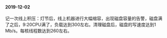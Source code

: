 #### 2019-12-02
记一次线上积压：灯节后，线上机器进行大幅缩容，出现磁盘容量的告警，磁盘满了之后，9:20CPU满了，负载达到300左右。清理磁盘后，磁盘的写速度达到1 Mb/s。每核线程数达到260左右。